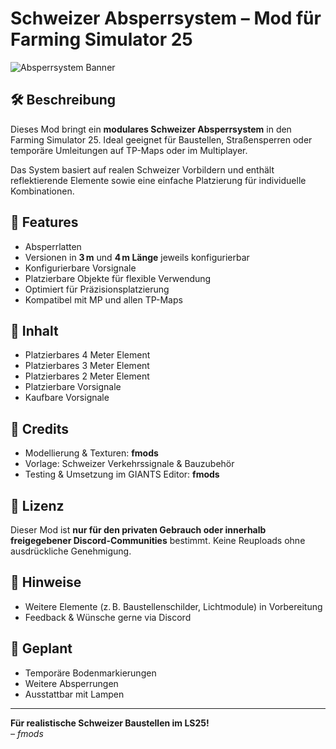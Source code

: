 # Schweizer Absperrsystem – Mod für Farming Simulator 25

![Absperrsystem Banner](https://your-image-link-if-available.com)

## 🛠 Beschreibung

Dieses Mod bringt ein **modulares Schweizer Absperrsystem** in den Farming Simulator 25. Ideal geeignet für Baustellen, Straßensperren oder temporäre Umleitungen auf TP-Maps oder im Multiplayer.

Das System basiert auf realen Schweizer Vorbildern und enthält reflektierende Elemente sowie eine einfache Platzierung für individuelle Kombinationen.

## 🔧 Features

- Absperrlatten
- Versionen in **3 m** und **4 m Länge** jeweils konfigurierbar
- Konfigurierbare Vorsignale
- Platzierbare Objekte für flexible Verwendung
- Optimiert für Präzisionsplatzierung
- Kompatibel mit MP und allen TP-Maps

## 📂 Inhalt

- Platzierbares 4 Meter Element
- Platzierbares 3 Meter Element
- Platzierbares 2 Meter Element
- Platzierbare Vorsignale
- Kaufbare Vorsignale

## 🧱 Credits

- Modellierung & Texturen: **fmods**
- Vorlage: Schweizer Verkehrssignale & Bauzubehör
- Testing & Umsetzung im GIANTS Editor: **fmods**

## 📜 Lizenz

Dieser Mod ist **nur für den privaten Gebrauch oder innerhalb freigegebener Discord-Communities** bestimmt. Keine Reuploads ohne ausdrückliche Genehmigung.

## 📎 Hinweise

- Weitere Elemente (z. B. Baustellenschilder, Lichtmodule) in Vorbereitung
- Feedback & Wünsche gerne via Discord

## 📎 Geplant

- Temporäre Bodenmarkierungen
- Weitere Absperrungen
- Ausstattbar mit Lampen

---

**Für realistische Schweizer Baustellen im LS25!**  
*– fmods*
